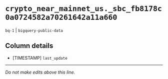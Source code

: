 # `crypto_near_mainnet_us._sbc_fb8178c0a0724582a70261642a11a660`
`bq-1` | `bigquery-public-data`

## Column details
* [TIMESTAMP] `last_update`

-------------------------------------------------------------------------------
*Do not make edits above this line.*
